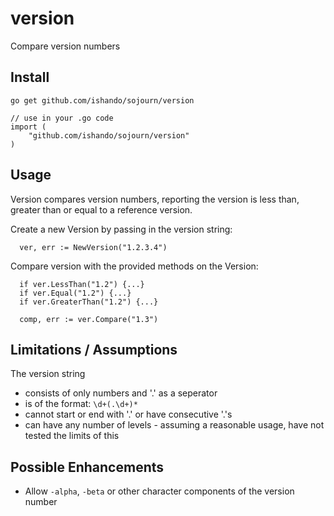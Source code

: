 # version
Compare version numbers

## Install

```golang
go get github.com/ishando/sojourn/version

// use in your .go code
import (
    "github.com/ishando/sojourn/version"
)
```

## Usage

Version compares version numbers, reporting the version is less than, greater than or equal to a reference version.

Create a new Version by passing in the version string:
```golang
  ver, err := NewVersion("1.2.3.4")
```

Compare version with the provided methods on the Version:
```golang
  if ver.LessThan("1.2") {...}
  if ver.Equal("1.2") {...}
  if ver.GreaterThan("1.2") {...}

  comp, err := ver.Compare("1.3")
```

## Limitations / Assumptions

The version string
- consists of only numbers and '.' as a seperator
- is of the format: `\d+(.\d+)*`
- cannot start or end with '.' or have consecutive '.'s
- can have any number of levels - assuming a reasonable usage, have not tested the limits of this

## Possible Enhancements

- Allow `-alpha`, `-beta` or other character components of the version number
